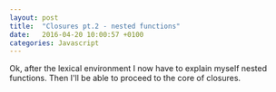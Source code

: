 ```yaml
---
layout: post
title:  "Closures pt.2 - nested functions"
date:   2016-04-20 10:00:57 +0100
categories: Javascript
---
```


Ok, after the lexical environment I now have to explain myself nested functions. Then I'll be able to proceed to the core of closures.
